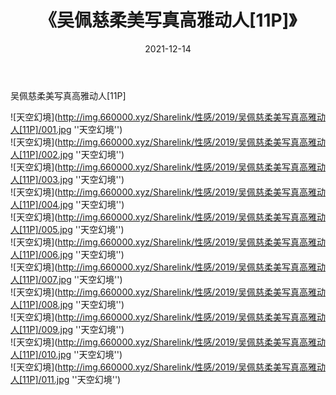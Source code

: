 ﻿---
layout: post
title:  《吴佩慈柔美写真高雅动人[11P]》
date:   2021-12-14
img: http://img.660000.xyz/Sharelink/性感/2019/吴佩慈柔美写真高雅动人[11P]/000.jpg
categories: [美女, 清纯, 唯美]
---

吴佩慈柔美写真高雅动人[11P]

![天空幻境](http://img.660000.xyz/Sharelink/性感/2019/吴佩慈柔美写真高雅动人[11P]/001.jpg ''天空幻境'') <br>
![天空幻境](http://img.660000.xyz/Sharelink/性感/2019/吴佩慈柔美写真高雅动人[11P]/002.jpg ''天空幻境'') <br>
![天空幻境](http://img.660000.xyz/Sharelink/性感/2019/吴佩慈柔美写真高雅动人[11P]/003.jpg ''天空幻境'') <br>
![天空幻境](http://img.660000.xyz/Sharelink/性感/2019/吴佩慈柔美写真高雅动人[11P]/004.jpg ''天空幻境'') <br>
![天空幻境](http://img.660000.xyz/Sharelink/性感/2019/吴佩慈柔美写真高雅动人[11P]/005.jpg ''天空幻境'') <br>
![天空幻境](http://img.660000.xyz/Sharelink/性感/2019/吴佩慈柔美写真高雅动人[11P]/006.jpg ''天空幻境'') <br>
![天空幻境](http://img.660000.xyz/Sharelink/性感/2019/吴佩慈柔美写真高雅动人[11P]/007.jpg ''天空幻境'') <br>
![天空幻境](http://img.660000.xyz/Sharelink/性感/2019/吴佩慈柔美写真高雅动人[11P]/008.jpg ''天空幻境'') <br>
![天空幻境](http://img.660000.xyz/Sharelink/性感/2019/吴佩慈柔美写真高雅动人[11P]/009.jpg ''天空幻境'') <br>
![天空幻境](http://img.660000.xyz/Sharelink/性感/2019/吴佩慈柔美写真高雅动人[11P]/010.jpg ''天空幻境'') <br>
![天空幻境](http://img.660000.xyz/Sharelink/性感/2019/吴佩慈柔美写真高雅动人[11P]/011.jpg ''天空幻境'') <br>
